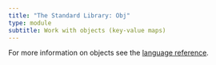 ```yaml
---
title: "The Standard Library: Obj"
type: module
subtitle: Work with objects (key-value maps)
---
```


For more information on objects see the [language reference](/language/objects).
